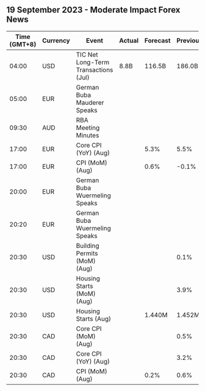 ## 19 September 2023 - Moderate Impact Forex News

| Time (GMT+8) | Currency | Event | Actual | Forecast | Previous |
|------|----------|-------|--------|----------|----------|
| 04:00 | USD | TIC Net Long-Term Transactions (Jul) | 8.8B | 116.5B | 186.0B |
| 05:00 | EUR | German Buba Mauderer Speaks |  |  |  |
| 09:30 | AUD | RBA Meeting Minutes |  |  |  |
| 17:00 | EUR | Core CPI (YoY) (Aug) |  | 5.3% | 5.5% |
| 17:00 | EUR | CPI (MoM) (Aug) |  | 0.6% | -0.1% |
| 20:00 | EUR | German Buba Wuermeling Speaks |  |  |  |
| 20:20 | EUR | German Buba Wuermeling Speaks |  |  |  |
| 20:30 | USD | Building Permits (MoM) (Aug) |  |  | 0.1% |
| 20:30 | USD | Housing Starts (MoM) (Aug) |  |  | 3.9% |
| 20:30 | USD | Housing Starts (Aug) |  | 1.440M | 1.452M |
| 20:30 | CAD | Core CPI (MoM) (Aug) |  |  | 0.5% |
| 20:30 | CAD | Core CPI (YoY) (Aug) |  |  | 3.2% |
| 20:30 | CAD | CPI (MoM) (Aug) |  | 0.2% | 0.6% |
